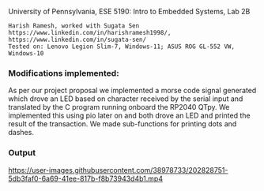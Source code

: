 
University of Pennsylvania, ESE 5190: Intro to Embedded Systems, Lab 2B

    Harish Ramesh, worked with Sugata Sen
    https://www.linkedin.com/in/harishramesh1998/, https://www.linkedin.com/in/sugata-sen/
    Tested on: Lenovo Legion Slim-7, Windows-11; ASUS ROG GL-552 VW, Windows-10
    
### Modifications implemented:
As per our project proposal we implemented a morse code signal generated which drove an LED based on character received by the serial input and translated by the C program running onboard the RP2040 QTpy. We implemented this using pio later on and both drove an LED and printed the result of the transaction. We made sub-functions for printing dots and dashes.

### Output
https://user-images.githubusercontent.com/38978733/202828751-5db3faf0-6a69-41ee-817b-f8b73943d4b1.mp4

